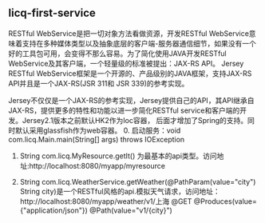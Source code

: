 ## licq-first-service
RESTful WebService是把一切对象方法看做资源，开发RESTful WebService意味着支持在多种媒体类型以及抽象底层的客户端-服务器通信细节，如果没有一个好的工具包可用，会变得不那么容易。为了简化使用JAVA开发RESTful WebService及其客户端，一个轻量级的标准被提出：JAX-RS API。
Jersey RESTful WebService框架是一个开源的、产品级别的JAVA框架，支持JAX-RS API并且是一个JAX-RS(JSR 311和 JSR 339)的参考实现。

Jersey不仅仅是一个JAX-RS的参考实现，Jersey提供自己的API，其API继承自JAX-RS，提供更多的特性和功能以进一步简化RESTful service和客户端的开发。Jersey2.1版本之前默认HK2作为Ioc容器， 后面才增加了Spring的支持。同时默认采用glassfish作为web容器。
0. 启动服务：void com.licq.Main.main(String[] args) throws IOException
1. String com.licq.MyResource.getIt() 为最基本的api类型。访问地址:http://localhost:8080/myapp/myresource

2. String com.licq.WeatherService.getWeather(@PathParam(value="city") String city)是一个RESTful风格的api.模拟天气请求，访问地址：http://localhost:8080/myapp/weather/v1/上海
@GET
@Produces(value={"application/json"})
@Path(value="v1/{city}")
